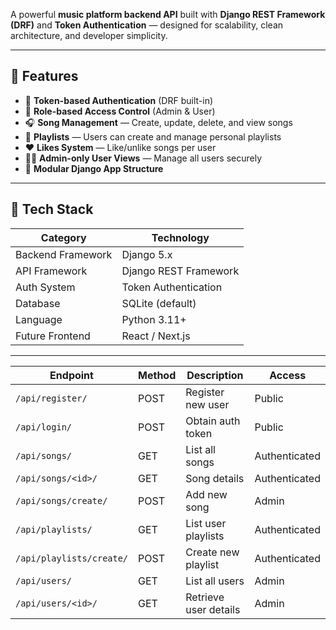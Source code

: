  A powerful **music platform backend API** built with **Django REST Framework (DRF)** and **Token Authentication** — designed for scalability, clean architecture, and developer simplicity.

---

## 🚀 Features

- 🔐 **Token-based Authentication** (DRF built-in)
- 👥 **Role-based Access Control** (Admin & User)
- 🎧 **Song Management** — Create, update, delete, and view songs
- 🎵 **Playlists** — Users can create and manage personal playlists
- ❤️ **Likes System** — Like/unlike songs per user
- 🧑‍💼 **Admin-only User Views** — Manage all users securely
- 🧩 **Modular Django App Structure**

---

## 🧠 Tech Stack

| Category | Technology |
|-----------|-------------|
| Backend Framework | Django 5.x |
| API Framework | Django REST Framework |
| Auth System | Token Authentication |
| Database | SQLite (default) |
| Language | Python 3.11+ |
| Future Frontend | React / Next.js |

---

| Endpoint                 | Method | Description           | Access        |
| ------------------------ | ------ | --------------------- | ------------- |
| `/api/register/`         | POST   | Register new user     | Public        |
| `/api/login/`            | POST   | Obtain auth token     | Public        |
| `/api/songs/`            | GET    | List all songs        | Authenticated |
| `/api/songs/<id>/`       | GET    | Song details          | Authenticated |
| `/api/songs/create/`     | POST   | Add new song          | Admin         |
| `/api/playlists/`        | GET    | List user playlists   | Authenticated |
| `/api/playlists/create/` | POST   | Create new playlist   | Authenticated |
| `/api/users/`            | GET    | List all users        | Admin         |
| `/api/users/<id>/`       | GET    | Retrieve user details | Admin         |

